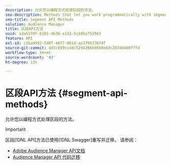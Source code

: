 ```yaml
---
description: 允许您以编程方式处理区段的方法。
seo-description: Methods that let you work programmatically with segments.
seo-title: Segment API Methods
solution: Audience Manager
title: 区段API方法
uuid: a3ab199f-6181-4b36-a1d1-5c2dba7539d3
feature: API
exl-id: c2ba9992-5d0f-46f7-861d-ae279b37674f
source-git-commit: 4d3c859cc4dc5294286680b0e63c287e0409f7fd
workflow-type: tm+mt
source-wordcount: '43'
ht-degree: 13%

---
```


# 区段API方法 {#segment-api-methods}

允许您以编程方式处理区段的方法。

>[!IMPORTANT]
>
>区段[!DNL API]方法已使用[!DNL Swagger]重写并迁移。 请参阅：
>
>* [Adobe Audience Manager API文档](https://bank.demdex.com/portal/swagger/index.html)
>* [Audience Manager API 代码迁移](../../api/api-swagger-migration.md)
